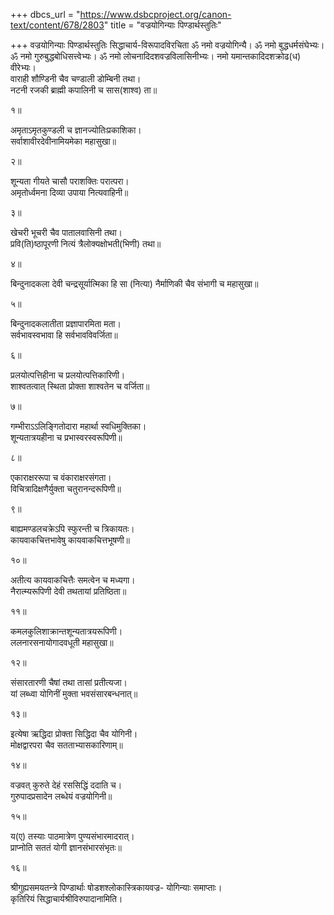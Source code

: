 +++
dbcs_url = "https://www.dsbcproject.org/canon-text/content/678/2803"
title = "वज्रयोगिन्याः पिण्डार्थस्तुतिः"

+++
वज्रयोगिन्याः पिण्डार्थस्तुतिः
सिद्धाचार्य-विरूपादविरचिता
ॐ नमो वज्रयोगिन्यै। ॐ नमो बुद्धधर्मसंघेभ्यः। ॐ नमो गुरुबुद्धबोधिसत्त्वेभ्यः। ॐ नमो लोचनादिदशवज्रविलासिनीभ्यः। नमो यमान्तकादिदशक्रोढ(ध) वीरेभ्यः।  
वाराही शौण्डिनी चैव चण्डाली डोम्बिनी तथा।  
नटनी रजकी ब्राह्मी कपालिनी च सास(शाश्व) ता॥

१॥

अमृताऽमृतकुण्डली च ज्ञानज्योतिःप्रकाशिका।  
सर्वाशावीरदेवीनामियमेका महासुखा॥

२॥

शून्यता गीयते चासौ पराशक्तिः परात्परा।  
अमृतोर्ध्वमना दिव्या उपाया नित्यवाहिनी॥

३॥

खेचरी भूचरी चैव पातालवासिनी तथा।  
प्रवि(ति)ष्ठापूरणी नित्यं त्रैलोक्यक्षोभती(भिणी) तथा॥

४॥

बिन्दुनादकला देवी चन्द्रसूर्यात्मिका हि सा 
(नित्या) नैर्माणिकी चैव संभागी च महासुखा॥

५॥

बिन्दुनादकलातीता प्रज्ञापारमिता मता।  
सर्वभावस्वभावा हि सर्वभावविवर्जिता॥

६॥

प्रलयोत्पत्तिहीना च प्रलयोत्पत्तिकारिणी।  
शाश्वतत्वात् स्थिता प्रोक्ता शाश्वतेन च वर्जिता॥

७॥

गम्भीराऽऽलिङ्गितोदारा महार्था स्वधिमुक्तिका।  
शून्यतात्रयहीना च प्रभास्वरस्वरूपिणी॥

८॥

एकाराक्षररूपा च वंकाराक्षरसंगता।  
विचित्रादिक्षणैर्युक्ता चतुरानन्दरूपिणी॥

९॥

बाह्यमण्डलचक्रेऽपि स्फुरन्ती च त्रिकायतः।  
कायवाकचित्तभावेषु कायवाकचित्तभूषणी॥

१०॥

अतीत्य कायवाकचित्तैः समत्वेन च मध्यगा।  
नैरात्म्यरूपिणी देवी तथतायां प्रतिष्ठिता॥

११॥

कमलकुलिशाक्रान्तशून्यतात्रयरूपिणी।  
ललनारसनायोगादवधूती महासुखा॥

१२॥

संसारतारणी चैषां तथा तासां प्रतीत्यजा।  
यां लब्ध्वा योगिनीं मुक्ता भवसंसारबन्धनात्॥

१३॥

इत्येषा ऋद्धिदा प्रोक्ता सिद्धिदा चैव योगिनी।  
मोक्षद्वारपरा चैव सतताभ्यासकारिणाम्॥

१४॥

वज्रवत् कुरुते देहं रससिद्धिं ददाति च।  
गुरुपादप्रसादेन लब्धेयं वज्रयोगिनी॥

१५॥

य(ए) तस्याः पाठमात्रेण पुण्यसंभारमादरात्।  
प्राप्नोति सततं योगी ज्ञानसंभारसंभृतः॥

१६॥

श्रीगुह्यसमयतन्त्रे पिण्डार्थाः षोडशश्लोकास्त्रिकायवज्र-
योगिन्याः समाप्ताः।  
कृतिरियं सिद्धाचार्यश्रीविरुपादानामिति।  
